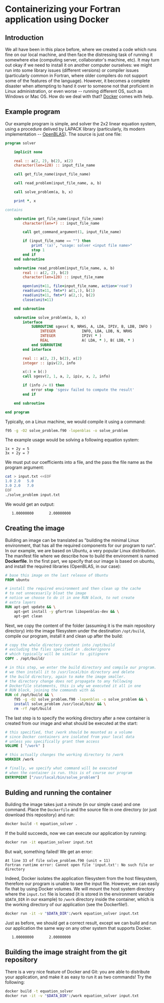 # Containerizing your Fortran application using Docker

## Introduction

We all have been in this place before, where we created a code which runs fine on our local machine, and then face the distressing task of running it somewhere else (computing server, collaborator's machine, etc). It may turn out okay if we need to install it on another computer ourselves: we might run into some library issues (different versions) or compiler issues (particularly common in Fortran, where older compilers do not support some of the features of the language). However, it becomes a complete disaster when attempting to hand it over to someone not that proficient in Linux administration, or even worse -- running different OS, such as Windows or Mac OS. How do we deal with that? [Docker](https://docs.docker.com/get-started/overview/) comes with help.

## Example program

Our example program is simple, and solver the 2x2 linear equation system, using a procedure delived by LAPACK library (particularly, its modern implementation -- [OpenBLAS](https://www.openblas.net/)). The source is just one file:

```fortran
program solver

    implicit none

    real :: a(2, 2), b(2), x(2)
    character(len=128) :: input_file_name

    call get_file_name(input_file_name)

    call read_problem(input_file_name, a, b)

    call solve_problem(a, b, x)

    print *, x

contains

    subroutine get_file_name(input_file_name)
        character(len=*) :: input_file_name

        call get_command_argument(1, input_file_name)

        if (input_file_name == "") then
            print '(a)', "usage: solver <input file name>"
            stop 1
        end if
    end subroutine

    subroutine read_problem(input_file_name, a, b)
        real :: a(2, 2), b(2)
        character(len=128) :: input_file_name

        open(unit=11, file=input_file_name, action='read')
        read(unit=11, fmt=*) a(1,:), b(1)
        read(unit=11, fmt=*) a(2,:), b(2)
        close(unit=11)

    end subroutine

    subroutine solve_problem(a, b, x)
        interface
            SUBROUTINE sgesv( N, NRHS, A, LDA, IPIV, B, LDB, INFO )
                INTEGER            INFO, LDA, LDB, N, NRHS
                INTEGER            IPIV( * )
                REAL               A( LDA, * ), B( LDB, * )
            end SUBROUTINE
        end interface

        real :: a(2, 2), b(2), x(2)
        integer :: ipiv(2), info

        x(:) = b(:)
        call sgesv(2, 1, a, 2, ipiv, x, 2, info)

        if (info /= 0) then
            error stop 'sgesv failed to compute the result'
        end if

    end subroutine

end program
```

Typically, on a Linux machine, we would compile it using a command:

```bash
f95 -g -O2 solve_problem.f90 -lopenblas -o solve_problem
```

The example usage would be solving a following equation system:

```
1x + 2y = 5
3x + 2y = 7
```

We must put our coefficients into a file, and the pass the file name as the program argument:

```bash
cat > input.txt <<EOF
1.0 2.0   5.0
3.0 2.0   7.0
EOF
./solve_problem input.txt
```

We would get an output:

```
   1.00000000       2.00000000    
```

## Creating the image

Building an image can be translated as "building the minimal Linux environment, that has all the required components for our program to run". In our example, we are based on Ubuntu, a very popular Linux distribution. The manifest file where we describe how to build the environment is named **Dockerfile**. In the first part, we specify that our image is based on ubuntu, and install the required libraries (OpenBLAS, in our case):

```Dockerfile
# base this image on the last release of Ubuntu
FROM ubuntu

# install the required environment and then clean up the cache
# to not unnecesarily bloat the image
# notice we choose to do it in one RUN block, to not create
# extra layers
RUN apt-get update && \
    apt-get install -y gfortran libopenblas-dev && \
    apt-get clean
```

Next, we copy the content of the folder (assuming it is the main repository directory) into the image filesystem under the destination ``/opt/build``, compile our program, install it and clean up after the build:

```Dockerfile
# copy the whole directory content into /opt/build
# excluding the files specified in .dockerignore
# which typically will be similar to .gitignore
COPY . /opt/build/

# in this step, we enter the build directory and compile our program.
# we then install it to /usr/local/bin directory and delete
# the build directory, again to make the image smaller.
# the directory change does not propagate to any following
# Dockerfile statements, this is why we executed it all in one
# RUN block, joining the commands with &&
RUN cd /opt/build && \
    f95 -g -O2 solve_problem.f90 -lopenblas -o solve_problem && \
    install solve_problem /usr/local/bin/ && \
    rm -rf /opt/build
```

The last step is to specify the working directory after a new container is created from our image and what should be executed at the start:

```Dockerfile
# this specified, that /work should be mounted as a volume
# since Docker containers are isolated from your local data
# unless you specifically grant them access
VOLUME [ "/work" ]

# this actually changes the working directory to /work
WORKDIR /work

# finally, we specify what command will be executed
# when the container is run. this is of course our program
ENTRYPOINT ["/usr/local/bin/solve_problem"]
```

## Bulding and running the container

Building the image takes just a minute (in our simple case) and one command. Place the ``Dockerfile`` and the source file in one directory (or just download this repository) and run:

```bash
docker build -t equation_solver .
```

If the build succeeds, now we can execute our application by running:

```bash
docker run -it equation_solver input.txt
```

But wait, something failed! We get an error:

```
At line 33 of file solve_problem.f90 (unit = 11)
Fortran runtime error: Cannot open file 'input.txt': No such file or directory
```

Indeed, Docker isolates the application filesystem from the host filesystem, therefore our program is unable to see the input file. However, we can easily fix that by using Docker volumes. We will mount the host system directory where the ``input.txt`` file is located (it is stored in the environment variable ``$DATA_DIR`` in our example) to ``/work`` directory inside the container, which is the working directory of our application (see the Dockerfile!).

```bash
docker run -it -v "$DATA_DIR":/work equation_solver input.txt
```

Just as before, we should get a correct result, except we can build and run our application the same way on any other system that supports Docker.

```
   1.00000000       2.00000000    
```

## Building the image straight from the git repository

There is a very nice feature of Docker and Git: you are able to distribute your application, and make it as easy to run it as two commands! Try the following:

```bash
docker build -t equation_solver 
docker run -it -v "$DATA_DIR":/work equation_solver input.txt
```
```
